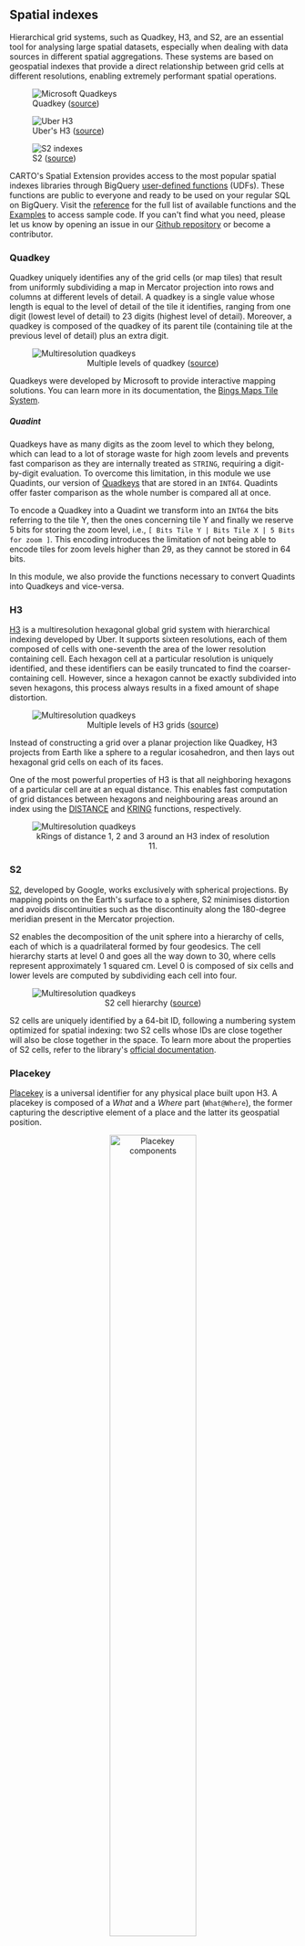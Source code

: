 ## Spatial indexes

Hierarchical grid systems, such as Quadkey, H3, and S2, are an essential tool for analysing large spatial datasets, especially when dealing with data sources in different spatial aggregations. These systems are based on geospatial indexes that provide a direct relationship between grid cells at different resolutions, enabling extremely performant spatial operations.

<div class="figures-table">
    <figure class="figure">
        <img src="/img/bq-spatial-extension/spatial-indexes/quadkeys-microsoft.jpg" alt="Microsoft Quadkeys">
        <figcaption class="figcaption">Quadkey (<a href="https://docs.microsoft.com/en-us/bingmaps/articles/bing-maps-tile-system">source</a>)</figcaption>
    </figure>
    <figure class="figure">
        <img src="/img/bq-spatial-extension/spatial-indexes/h3-uber-globe.png" alt="Uber H3">
        <figcaption class="figcaption">Uber's H3 (<a href="https://eng.uber.com/h3/">source</a>)</figcaption>
    </figure>
    <figure class="figure">
        <img src="/img/bq-spatial-extension/spatial-indexes/s2-florida.gif" alt="S2 indexes">
        <figcaption class="figcaption">S2 (<a href="https://s2geometry.io/devguide/examples/coverings">source</a>)</figcaption>
    </figure>
</div>

CARTO's Spatial Extension provides access to the most popular spatial indexes libraries through BigQuery [user-defined functions](https://cloud.google.com/bigquery/docs/reference/standard-sql/user-defined-functions) (UDFs). These functions are public to everyone and ready to be used on your regular SQL on BigQuery. Visit the [reference](../../sql-reference/quadkey) for the full list of available functions and the [Examples](../../examples/spatial-indexes) to access sample code. If you can't find what you need, please let us know by opening an issue in our [Github repository](https://github.com/CartoDB/carto-spatial-extension) or become a contributor. 


### Quadkey

Quadkey uniquely identifies any of the grid cells (or map tiles) that result from uniformly subdividing a map in Mercator projection into rows and columns at different levels of detail. A quadkey is a single value whose length is equal to the level of detail of the tile it identifies, ranging from one digit (lowest level of detail) to 23 digits (highest level of detail). Moreover, a quadkey is composed of the quadkey of its parent tile (containing tile at the previous level of detail) plus an extra digit. 

<div class="figures-table">
    <figure class="figure">
        <img src="/img/bq-spatial-extension/spatial-indexes/quadkeys-multilevel-microsoft.jpg" alt="Multiresolution quadkeys">
        <figcaption class="figcaption" style="text-align:center">Multiple levels of quadkey (<a href="https://docs.microsoft.com/en-us/bingmaps/articles/bing-maps-tile-system">source</a>)</figcaption>
    </figure>
</div>


Quadkeys were developed by Microsoft to provide interactive mapping solutions. You can learn more in its documentation, the [Bings Maps Tile System](https://docs.microsoft.com/en-us/bingmaps/articles/bing-maps-tile-system).


##### Quadint

Quadkeys have as many digits as the zoom level to which they belong, which can lead to a lot of storage waste for high zoom levels and prevents fast comparison as they are internally treated as `STRING`, requiring a digit-by-digit evaluation. To overcome this limitation, in this module we use Quadints, our version of [Quadkeys](https://wiki.openstreetmap.org/wiki/QuadTiles) that are stored in an `INT64`. Quadints offer faster comparison as the whole number is compared all at once.

To encode a Quadkey into a Quadint we transform into an `INT64` the bits referring to the tile Y, then the ones concerning tile Y and finally we reserve 5 bits for storing the zoom level, i.e., `[ Bits Tile Y | Bits Tile X | 5 Bits for zoom ]`. This encoding introduces the limitation of not being able to encode tiles for zoom levels higher than 29, as they cannot be stored in 64 bits. 

In this module, we also provide the functions necessary to convert Quadints into Quadkeys and vice-versa.


### H3

[H3](https://h3geo.org/) is a multiresolution hexagonal global grid system with hierarchical indexing developed by Uber. It supports sixteen resolutions, each of them composed of cells with one-seventh the area of the lower resolution containing cell. Each hexagon cell at a particular resolution is uniquely identified, and these identifiers can be easily truncated to find the coarser-containing cell. However, since a hexagon cannot be exactly subdivided into seven hexagons, this process always results in a fixed amount of shape distortion.  

<div class="figures-table">
    <figure class="figure">
        <img src="/img/bq-spatial-extension/spatial-indexes/h3-multilevel-uber.png" alt="Multiresolution quadkeys">
        <figcaption class="figcaption" style="text-align:center">Multiple levels of H3 grids (<a href="https://eng.uber.com/h3">source</a>)</figcaption>
    </figure>
</div>

Instead of constructing a grid over a planar projection like Quadkey, H3 projects from Earth like a sphere to a regular icosahedron, and then lays out hexagonal grid cells on each of its faces.

One of the most powerful properties of H3 is that all neighboring hexagons of a particular cell are at an equal distance. This enables fast computation of grid distances between hexagons and neighbouring areas around an index using the [DISTANCE](../../sql-reference/h3/#distance) and [KRING](../../sql-reference/h3/#kring) functions, respectively.

<div class="figures-table">
    <figure class="figure">
        <img src="/img/bq-spatial-extension/spatial-indexes/h3_kring_comparison.png" alt="Multiresolution quadkeys">
        <figcaption class="figcaption" style="text-align:center">kRings of distance 1, 2 and 3 around an H3 index of resolution 11.</figcaption>
    </figure>
</div>

### S2

[S2](https://s2geometry.io), developed by Google, works exclusively with spherical projections. By mapping points on the Earth's surface to a sphere, S2 minimises distortion and avoids discontinuities such as the discontinuity along the 180-degree meridian present in the Mercator projection.

S2 enables the decomposition of the unit sphere into a hierarchy of cells, each of which is a quadrilateral formed by four geodesics. The cell hierarchy starts at level 0 and goes all the way down to 30, where cells represent approximately 1 squared cm. Level 0 is composed of six cells and lower levels are computed by subdividing each cell into four. 

<div class="figures-table">
    <figure class="figure">
        <img src="/img/bq-spatial-extension/spatial-indexes/s2-multilevel-google.gif" alt="Multiresolution quadkeys">
        <figcaption class="figcaption" style="text-align:center">S2 cell hierarchy (<a href="https://s2geometry.io/devguide/s2cell_hierarchy">source</a>)</figcaption>
    </figure>
</div>

S2 cells are uniquely identified by a 64-bit ID, following a numbering system optimized for spatial indexing: two S2 cells whose IDs are close together will also be close together in the space. To learn more about the properties of S2 cells, refer to the library's [official documentation](https://s2geometry.io/devguide/s2cell_hierarchy).


### Placekey

[Placekey](https://www.placekey.io) is a universal identifier for any physical place built upon H3. A placekey is composed of a *What* and a *Where* part (`What@Where`), the former capturing the descriptive element of a place and the latter its geospatial position.  

<div class="figures-table" style="text-align:center">
    <figure>
        <img src="/img/bq-spatial-extension/spatial-indexes/placekey-components.png" alt="Placekey components" style="width:60%">
        <figcaption class="figcaption" style="text-align:center">Placekey components (<a href="https://www.placekey.io">source</a>)</figcaption>
    </figure>
</div>

The *What* part of a placekey is composed of two sets of three characters encoding the address and the POI, to account for the fact that multiple places can share the same address. For example, a Starbucks and a Subway in 555 Main Street will share the first three characters but differ on the other three, therefore having different *What* parts. 

Finally, the *Where* part encodes the H3 hexagonal cell where the place is located. To learn more about Placekey, visit the [project's website](https://www.placekey.io).

